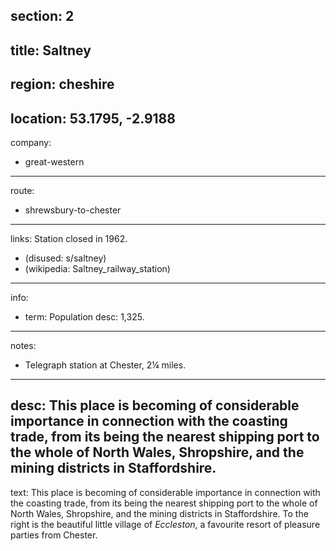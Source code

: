section: 2
----
title: Saltney
----
region: cheshire
----
location: 53.1795, -2.9188
----
company:
- great-western
----
route:
- shrewsbury-to-chester
----
links:
Station closed in 1962.
- (disused: s/saltney)
- (wikipedia: Saltney_railway_station)
----
info:
- term: Population
  desc: 1,325.
----
notes:
- Telegraph station at Chester, 2¼ miles.
----
desc: This place is becoming of considerable importance in connection with the coasting trade, from its being the nearest shipping port to the whole of North Wales, Shropshire, and the mining districts in Staffordshire.
----
text: This place is becoming of considerable importance in connection with the coasting trade, from its being the nearest shipping port to the whole of North Wales, Shropshire, and the mining districts in Staffordshire. To the right is the beautiful little village of *Eccleston*, a favourite resort of pleasure parties from Chester.
